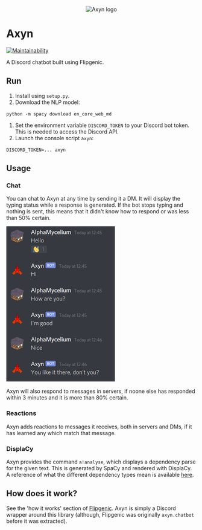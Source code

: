 <p align="center">
  <img
    src="images/axyn.png"
    alt="Axyn logo"
  />
</p>

# Axyn

[![Maintainability](https://api.codeclimate.com/v1/badges/a86290ca2ee89d387756/maintainability)](https://codeclimate.com/github/AlphaMycelium/axyn/maintainability)

A Discord chatbot built using Flipgenic.

## Run

1. Install using `setup.py`.
1. Download the NLP model:
  ```
  python -m spacy download en_core_web_md
  ```
1. Set the environment variable `DISCORD_TOKEN` to your Discord bot token. This is
needed to access the Discord API.
1. Launch the console script `axyn`:

  ```
  DISCORD_TOKEN=... axyn
  ```

## Usage

### Chat

You can chat to Axyn at any time by sending it a DM. It will display the typing
status while a response is generated. If the bot stops typing and nothing is
sent, this means that it didn't know how to respond or was less than 50%
certain.

![Screenshot of example conversation](images/Screenshot_20200426_124703.png)

Axyn will also respond to messages in servers, if noone else has responded
within 3 minutes and it is more than 80% certain.

### Reactions

Axyn adds reactions to messages it receives, both in servers and DMs, if it has
learned any which match that message.

### DisplaCy

Axyn provides the command `a!analyse`, which displays a dependency parse
for the given text. This is generated by SpaCy and rendered with DisplaCy.
A reference of what the different dependency types mean is available
[here](https://spacy.io/api/annotation#dependency-parsing-english).

## How does it work?

See the 'how it works' section of [Flipgenic](https://github.com/AlphaMycelium/flipgenic/blob/master/README.md#how-does-it-work).
Axyn is simply a Discord wrapper around this library (although, Flipgenic was
originally `axyn.chatbot` before it was extracted).
